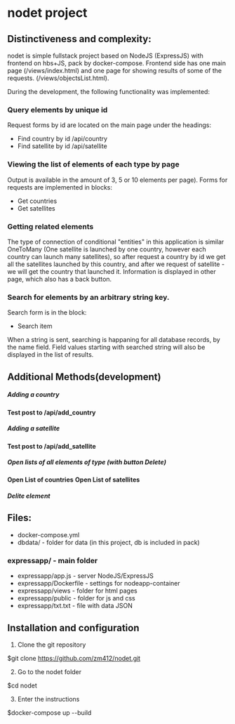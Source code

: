 # nodet project

## Distinctiveness and complexity:

nodet is simple fullstack project based on NodeJS (ExpressJS) with
frontend on hbs+JS, pack by docker-compose. Frontend side has one main page (/views/index.html)
and one page for showing results of some of the requests.
(/views/objectsList.html).

During the development, the following functionality was implemented:

### Query elements by unique id
Request forms by id are located on the main page under the headings:
* Find country by id /api/country
* Find satellite by id /api/satellite


### Viewing the list of elements of each type by page
Output is available in the amount of 3, 5 or 10 elements per page).  Forms for requests are implemented in blocks:
* Get countries
* Get satellites

###  Getting related elements
The type of connection of conditional "entities" in this application is similar
OneToMany (One satellite is launched by one country, however each country
can launch many satellites), so after request a country by id we
get all the satellites launched by this country, and after we request of satellite -
we will get the country that launched it. Information is displayed in
other page, which also has a back button.

### Search for elements by an arbitrary string key.
Search form is in the block: 
* Search item 

When a string is sent, searching is happaning for all
database records, by the name field. Field values starting with
searched string will also be displayed in the list of results.

## Additional Methods(development)

##### Adding a country 
**Test post to /api/add_country**

##### Adding a satellite 
**Test post to /api/add_satellite**

##### Open lists of all elements of type (with button Delete) 
**Open List of countries**
**Open List of satellites**

##### Delite element 

## Files: 
* docker-compose.yml
* dbdata/ - folder for data (in this project, db is included in pack)

### expressapp/ - main folder
* expressapp/app.js - server NodeJS/ExpressJS
* expressapp/Dockerfile - settings for nodeapp-container
* expressapp/views - folder for html pages
* expressapp/public - folder for js and css   
* expressapp/txt.txt - file with data JSON


## Installation and configuration

1. Clone the git repository

$git clone https://github.com/zm412/nodet.git

2. Go to the nodet folder

$cd nodet 

3. Enter the instructions 

$docker-compose up --build

